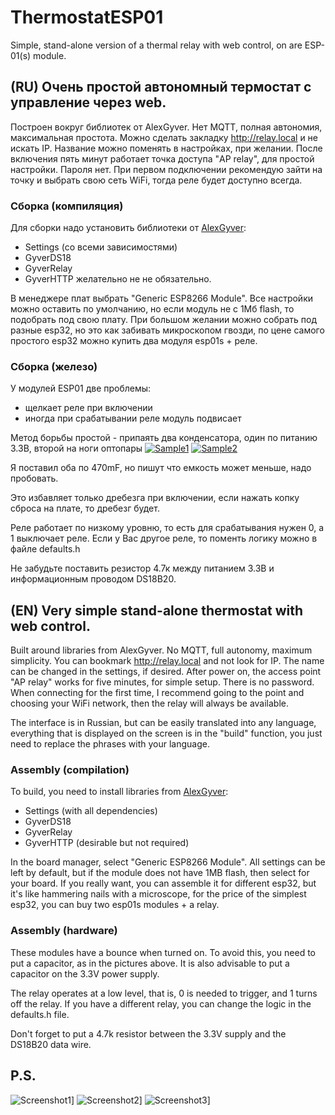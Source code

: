 # ThermostatESP01
Simple, stand-alone version of a thermal relay with web control, on are ESP-01(s) module.

## (RU) Очень простой автономный термостат с управление через web.

Построен вокруг библиотек от AlexGyver. Нет MQTT, полная автономия, максимальная простота.
Можно сделать закладку http://relay.local и не искать IP. Название можно поменять в настройках, при желании.
После включения пять минут работает точка доступа "AP relay", для простой настройки. Пароля нет.
При первом подключении рекомендую зайти на точку и выбрать свою сеть WiFi, тогда реле будет доступно всегда.

### Сборка (компиляция)

Для сборки надо установить библиотеки от [AlexGyver](https://github.com/gyverlibs):
- Settings (со всеми зависимостями)
- GyverDS18
- GyverRelay
- GyverHTTP желательно не не обязательно.

В менеджере плат выбрать "Generic ESP8266 Module".
Все настройки можно оставить по умолчанию, но если модуль не с 1Мб flash, то подобрать под свою плату.
При большом желании можно собрать под разные esp32, но это как забивать микроскопом гвозди,
по цене самого простого esp32 можно купить два модуля esp01s + реле. 

### Сборка (железо)

У модулей ESP01 две проблемы:
- щелкает реле при включении
- иногда при срабатывании реле модуль подвисает

Метод борьбы простой - припаять два конденсатора, один по питанию 3.3В, второй на ноги оптопары
[![Sample1](https://github.com/SerhiiLe/ThermostatESP01/blob/main/esp01s-relay1.jpg)](https://github.com/SerhiiLe/ThermostatESP01/blob/main/esp01s-relay1.jpg)
[![Sample2](https://github.com/SerhiiLe/ThermostatESP01/blob/main/esp01s-relay2.png)](https://github.com/SerhiiLe/ThermostatESP01/blob/main/esp01s-relay2.png)

Я поставил оба по 470mF, но пишут что емкость может меньше, надо пробовать.

Это избавляет только дребезга при включении, если нажать копку сброса на плате, то дребезг будет.

Реле работает по низкому уровню, то есть для срабатывания нужен 0, а 1 выключает реле. Если у Вас другое реле, то поменть логику можно
в файле defaults.h

Не забудьте поставить резистор 4.7к между питанием 3.3В и информационным проводом DS18B20.

## (EN) Very simple stand-alone thermostat with web control.

Built around libraries from AlexGyver. No MQTT, full autonomy, maximum simplicity.
You can bookmark http://relay.local and not look for IP. The name can be changed in the settings, if desired.
After power on, the access point "AP relay" works for five minutes, for simple setup. There is no password.
When connecting for the first time, I recommend going to the point and choosing your WiFi network, then the relay will always be available.

The interface is in Russian, but can be easily translated into any language, everything that is displayed on the screen is in the "build" function,
you just need to replace the phrases with your language.

### Assembly (compilation)

To build, you need to install libraries from [AlexGyver](https://github.com/gyverlibs):
- Settings (with all dependencies)
- GyverDS18
- GyverRelay
- GyverHTTP (desirable but not required)

In the board manager, select "Generic ESP8266 Module".
All settings can be left by default, but if the module does not have 1MB flash, then select for your board.
If you really want, you can assemble it for different esp32, but it's like hammering nails with a microscope,
for the price of the simplest esp32, you can buy two esp01s modules + a relay.

### Assembly (hardware)

These modules have a bounce when turned on. To avoid this, you need to put a capacitor, as in the pictures above.
It is also advisable to put a capacitor on the 3.3V power supply.

The relay operates at a low level, that is, 0 is needed to trigger, and 1 turns off the relay. If you have a different relay, you can change the logic
in the defaults.h file.

Don't forget to put a 4.7k resistor between the 3.3V supply and the DS18B20 data wire.

## P.S.
![Screenshot1](https://github.com/SerhiiLe/ThermostatESP01/blob/main/Screenshot_1.jpg)]
![Screenshot2](https://github.com/SerhiiLe/ThermostatESP01/blob/main/Screenshot_2.jpg)]
![Screenshot3](https://github.com/SerhiiLe/ThermostatESP01/blob/main/Screenshot_3.jpg)]

